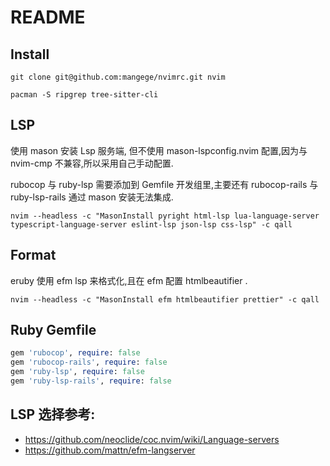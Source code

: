 # README

## Install

```
git clone git@github.com:mangege/nvimrc.git nvim

pacman -S ripgrep tree-sitter-cli
```

## LSP

使用 mason 安装 Lsp 服务端, 但不使用 mason-lspconfig.nvim 配置,因为与 nvim-cmp 不兼容,所以采用自己手动配置.

rubocop 与 ruby-lsp 需要添加到 Gemfile 开发组里,主要还有 rubocop-rails 与 ruby-lsp-rails 通过 mason 安装无法集成.

`nvim --headless -c "MasonInstall pyright html-lsp lua-language-server typescript-language-server eslint-lsp json-lsp css-lsp" -c qall`

## Format

eruby 使用 efm lsp 来格式化,且在 efm 配置 htmlbeautifier .

`nvim --headless -c "MasonInstall efm htmlbeautifier prettier" -c qall`

## Ruby Gemfile

```rb
gem 'rubocop', require: false
gem 'rubocop-rails', require: false
gem 'ruby-lsp', require: false
gem 'ruby-lsp-rails', require: false
```

## LSP 选择参考:

- https://github.com/neoclide/coc.nvim/wiki/Language-servers
- https://github.com/mattn/efm-langserver
